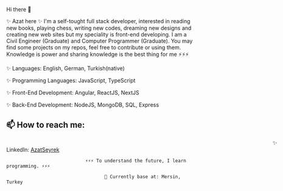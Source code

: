 Hi there 👋

✨ Azat here ✨ I'm a self-tought full stack developer, interested in reading new books, playing chess, writing new codes, dreaming new designs and creating new web sites but my speciality is front-end developing.
I am a Civil Engineer (Graduate) and Computer Programmer (Graduate).
You may find some projects on my repos, feel free to contribute or using them. Knowledge is power and sharing knowledge is the best thing for me ⚡⚡⚡

✨ Languages: English, German, Turkish(native)

✨ Programming Languages: JavaScript, TypeScript

✨ Front-End Development: Angular, ReactJS, NextJS

✨ Back-End Development: NodeJS, MongoDB, SQL, Express

## 📫 How to reach me: <br>

<span style="margin-left:50em;" >✨ LinkedIn:</span> <a href='https://www.linkedin.com/in/azatseyrek/'>AzatSeyrek</a>

                                 ⚡⚡⚡ To understand the future, I learn programming. ⚡⚡⚡
                                        
                                        📍 Currently base at: Mersin, Turkey


